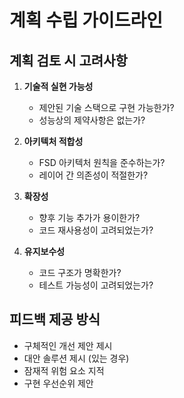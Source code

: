 # 계획 수립 가이드라인

## 계획 검토 시 고려사항

1. **기술적 실현 가능성**

   - 제안된 기술 스택으로 구현 가능한가?
   - 성능상의 제약사항은 없는가?

2. **아키텍처 적합성**

   - FSD 아키텍처 원칙을 준수하는가?
   - 레이어 간 의존성이 적절한가?

3. **확장성**

   - 향후 기능 추가가 용이한가?
   - 코드 재사용성이 고려되었는가?

4. **유지보수성**
   - 코드 구조가 명확한가?
   - 테스트 가능성이 고려되었는가?

## 피드백 제공 방식

- 구체적인 개선 제안 제시
- 대안 솔루션 제시 (있는 경우)
- 잠재적 위험 요소 지적
- 구현 우선순위 제안
